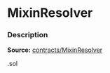 # MixinResolver

### Description <a href="description" id="description"></a>

**Source:** [contracts/MixinResolver](https://github.com/perifinance/peri-finance/blob/master/contracts/MixinResolver.sol)

.sol
